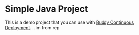 # Simple Java Project
This is a demo project that you can use with [Buddy Continuous Deployment](https://buddy.works).
...im from rep
